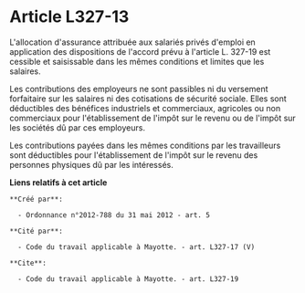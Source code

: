 # Article L327-13

L'allocation d'assurance attribuée aux salariés privés d'emploi en application des dispositions de l'accord prévu à l'article
L. 327-19 est cessible et saisissable dans les mêmes conditions et limites que les salaires. 

Les contributions des employeurs ne sont passibles ni du versement forfaitaire sur les salaires ni des cotisations de
sécurité sociale. Elles sont déductibles des bénéfices industriels et commerciaux, agricoles ou non commerciaux pour
l'établissement de l'impôt sur le revenu ou de l'impôt sur les sociétés dû par ces employeurs. 

Les contributions payées dans les mêmes conditions par les travailleurs sont déductibles pour l'établissement de l'impôt sur
le revenu des personnes physiques dû par les intéressés.

**Liens relatifs à cet article**

	**Créé par**:

	  - Ordonnance n°2012-788 du 31 mai 2012 - art. 5

	**Cité par**:

	  - Code du travail applicable à Mayotte. - art. L327-17 (V)

	**Cite**:

	  - Code du travail applicable à Mayotte. - art. L327-19

